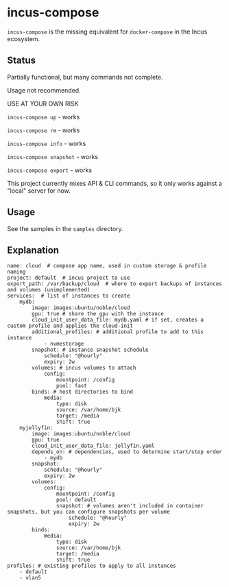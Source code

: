 # incus-compose

`incus-compose` is the missing equivalent for `docker-compose` in the Incus ecosystem.


## Status

Partially functional, but many commands not complete. 

Usage not recommended. 

USE AT YOUR OWN RISK

`incus-compose up` - works

`incus-compose rm` - works

`incus-compose info` - works

`incus-compose snapshot` - works

`incus-compose export` - works



This project currently mixes API & CLI commands, so it only works against a "local" server for now.

## Usage

See the samples in the `samples` directory.

## Explanation


```
name: cloud  # compose app name, used in custom storage & profile naming
project: default  # incus project to use
export_path: /var/backup/cloud  # where to export backups of instances and volumes (unimplemented)
services:  # list of instances to create
    mydb:
        image: images:ubuntu/noble/cloud
        gpu: true # share the gpu with the instance
        cloud_init_user_data_file: mydb.yaml # if set, creates a custom profile and applies the cloud-init
        additional_profiles: # additional profile to add to this instance
            - nvmestorage
        snapshot: # instance snapshot schedule
            schedule: "@hourly"
            expiry: 2w
        volumes: # incus volumes to attach
            config:
                mountpoint: /config
                pool: fast
        binds: # host directories to bind
            media:
                type: disk
                source: /var/home/bjk
                target: /media
                shift: true
    myjellyfin:
        image: images:ubuntu/noble/cloud
        gpu: true
        cloud_init_user_data_file: jellyfin.yaml
        depends_on: # dependencies, used to determine start/stop order
            - mydb
        snapshot:
            schedule: "@hourly"
            expiry: 2w
        volumes:
            config:
                mountpoint: /config
                pool: default
                snapshot: # volumes aren't included in container snapshots, but you can configure snapshots per volume
                    schedule: "@hourly"
                    expiry: 2w
        binds:
            media:
                type: disk
                source: /var/home/bjk
                target: /media
                shift: true
profiles: # existing profiles to apply to all instances
    - default 
    - vlan5
```